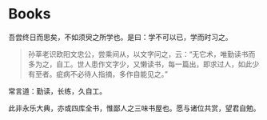 # Books

吾尝终日而思矣，不如须臾之所学也。是曰：学不可以已，学而时习之。

> 孙莘老识欧阳文忠公，尝乘间从，以文字问之，云：“无它术，唯勤读书而多为之，自工。世人患作文字少，又懒读书，每一篇出，即求过人，如此少有至者。疵病不必待人指摘，多作自能见之。”

常言道：勤读，长练，久自工。

此非永乐大典，亦或四库全书，惟鄙人之三味书屋也。愿与诸位共赏，望君自勉。

